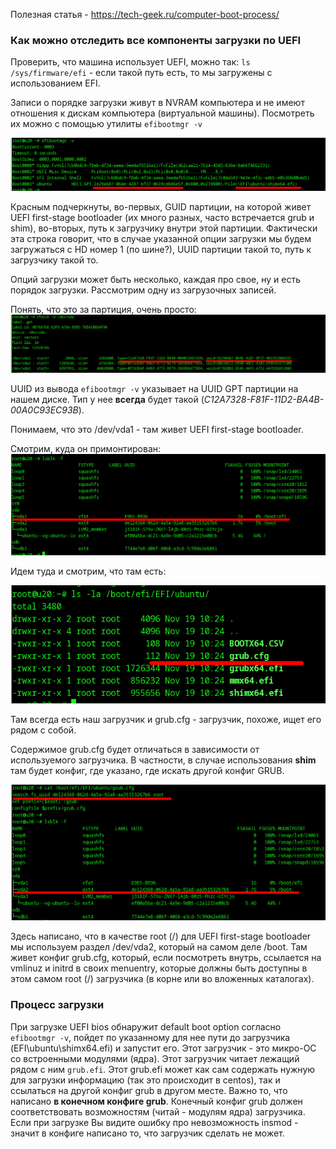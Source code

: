Полезная статья - https://tech-geek.ru/computer-boot-process/

### Как можно отследить все компоненты загрузки по UEFI

Проверить, что машина использует UEFI, можно так: `ls /sys/firmware/efi` - если такой путь есть, то мы загружены с использованием EFI.

Записи о порядке загрузки живут в NVRAM компьютера и не имеют отношения к дискам компьютера (виртуальной машины).
Посмотреть их можно с помощью утилиты `efibootmgr -v`

![Выделение](./vydelenie337.png)

Красным подчеркнуты, во-первых, GUID партиции, на которой живет UEFI first-stage bootloader (их много разных, часто встречается grub и shim), во-вторых, путь к загрузчику внутри этой партиции. Фактически эта строка говорит, что в случае указанной опции загрузки мы будем загружаться с HD номер 1 (по шине?), UUID партиции такой то, путь к загрузчику такой то.

Опций загрузки может быть несколько, каждая про свое, ну и есть порядок загрузки. Рассмотрим одну из загрузочных записей.

Понять, что это за партиция, очень просто:
![Выделение](./vydelenie338.png)

UUID из вывода `efibootmgr -v` указывает на UUID GPT партиции на нашем диске. Тип у нее **всегда** будет такой (*C12A7328-F81F-11D2-BA4B-00A0C93EC93B*).

Понимаем, что это /dev/vda1 - там живет UEFI first-stage bootloader.

Смотрим, куда он примонтирован:
![Выделение](./vydelenie339.png)

Идем туда и смотрим, что там есть:

![Выделение](./vydelenie340.png)

Там всегда есть наш загрузчик и grub.cfg - загрузчик, похоже, ищет его рядом с собой.

Содержимое grub.cfg будет отличаться в зависимости от используемого загрузчика. В частности, в случае использования **shim** там будет конфиг, где указано, где искать другой конфиг GRUB.

![Выделение](./vydelenie341.png)

Здесь написано, что в качестве root (/) для UEFI first-stage bootloader мы используем раздел /dev/vda2, который на самом деле /boot. Там живет конфиг grub.cfg, который, если посмотреть внутрь, ссылается на vmlinuz и initrd в своих menuentry, которые должны быть доступны в этом самом root (/) загрузчика (в корне или во вложенных каталогах).

### Процесс загрузки

При загрузке UEFI bios обнаружит default boot option согласно `efibootmgr -v`, пойдет по указанному для нее пути до загрузчика (EFI\\ubuntu\\shimx64.efi) и запустит его. 
Этот загрузчик - это микро-ОС со встроенными модулями (ядра). 
Этот загрузчик читает лежащий рядом с ним `grub.efi`. Этот grub.efi может как сам содержать нужную для загрузки информацию (так это происходит в centos), так и ссылаться на другой конфиг grub в другом месте. Важно то, что написано **в конечном конфиге grub**.
Конечный конфиг grub должен соответствовать возможностям (читай - модулям ядра) загрузчика. Если при загрузке Вы видите ошибку про невозможность insmod - значит в конфиге написано то, что загрузчик сделать не может.